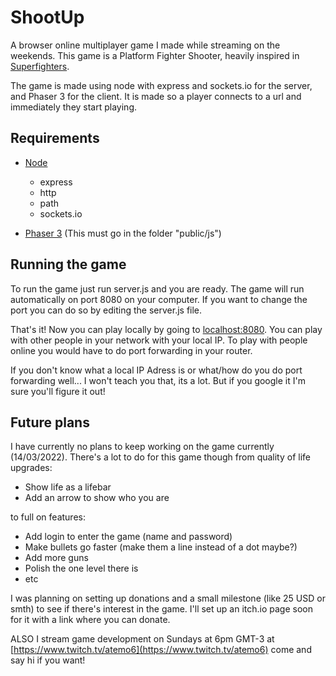 # ShootUp

A browser online multiplayer game I made while streaming on the weekends. This game is a Platform Fighter Shooter, heavily inspired in [Superfighters](https://thesuperfighters.fandom.com/wiki/Main_Page).

The game is made using node with express and sockets.io for the server, and Phaser 3 for the client. It is made so a player connects to a url and immediately they start playing.

## Requirements
* [Node](https://nodejs.org/es/download/)
	* express
	* http
	* path
	* sockets.io

* [Phaser 3](https://phaser.io/phaser3) (This must go in the folder "public/js")

## Running the game
To run the game just run server.js and you are ready. The game will run automatically on port 8080 on your computer. If you want to change the port you can do so by editing the server.js file.

That's it! Now you can play locally by going to [localhost:8080](localhost:8080). You can play with other people in your network with your local IP. To play with people online you would have to do port forwarding in your router.

If you don't know what a local IP Adress is or what/how do you do port forwarding well... I won't teach you that, its a lot. But if you google it I'm sure you'll figure it out!

## Future plans

I have currently no plans to keep working on the game currently (14/03/2022). There's a lot to do for this game though from quality of life upgrades:

* Show life as a lifebar
* Add an arrow to show who you are

to full on features:
* Add login to enter the game (name and password)
* Make bullets go faster (make them a line instead of a dot maybe?)
* Add more guns
* Polish the one level there is
* etc

I was planning on setting up donations and a small milestone (like 25 USD or smth) to see if there's interest in the game. I'll set up an itch.io page soon for it with a link where you can donate.

ALSO I stream game development on Sundays at 6pm GMT-3 at [https://www.twitch.tv/atemo6](https://www.twitch.tv/atemo6) come and say hi if you want!
